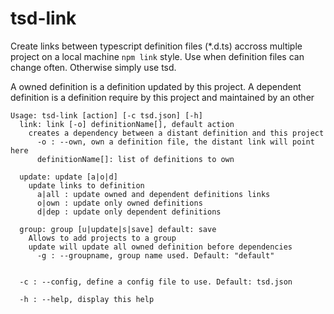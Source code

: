 tsd-link
========

Create links between typescript definition files (*.d.ts) accross multiple project on a local machine `npm link` style.
Use when definition files can change often. Otherwise simply use tsd.

A owned definition is a definition updated by this project.
A dependent definition is a definition require by this project and maintained by an other

```
Usage: tsd-link [action] [-c tsd.json] [-h]
  link: link [-o] definitionName[], default action
    creates a dependency between a distant definition and this project
      -o : --own, own a definition file, the distant link will point here
      definitionName[]: list of definitions to own
  
  update: update [a|o|d]
    update links to definition
      a|all : update owned and dependent definitions links
      o|own : update only owned definitions
      d|dep : update only dependent definitions
      
  group: group [u|update|s|save] default: save
    Allows to add projects to a group
    update will update all owned definition before dependencies
      -g : --groupname, group name used. Default: "default"
      
  
  -c : --config, define a config file to use. Default: tsd.json
  
  -h : --help, display this help
```
